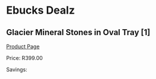 
# Ebucks Dealz
## Glacier Mineral Stones in Oval Tray [1]
[Product Page](https://www.ebucks.com/web/shop/productSelected.do?prodId=184274492&catId=704988430)

Price: R399.00

Savings: 


	